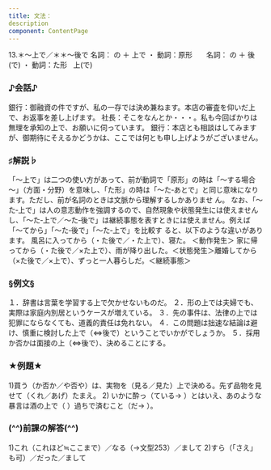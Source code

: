 ```yaml
---
title: 文法：
description
component: ContentPage
---
```



13.＊～上で／＊＊～後で
名詞： の ＋ 上で ・
動詞：原形      
名詞： の ＋ 後(で) ・
動詞：た形   上(で)

### ♪会話♪
銀行：御融資の件ですが、私の一存では決め兼ねます。本店の審査を仰いだ上で、お返事を差し上げます。 
社長：そこをなんとか・・・。私も今回ばかりは無理を承知の上で、お願いに伺っています。 
銀行：本店とも相談はしてみますが、御期待にそえるかどうかは、ここでは何とも申し上げようがございません。

### ♯解説♭
「～上で」は二つの使い方があって、前が動詞で「原形」の時は「～する場合～」（方面・分野）を意味し、「た形」の時は「～た‐あとで」と同じ意味になります。ただし、前が名詞のときは文脈から理解するしかありませ ん。
なお、「～た‐上で」は人の意志動作を強調するので、自然現象や状態発生には使えませんし、「～た‐上で／～た‐後で」は継続事態を表すときには使えません。例えば「～てから」「～た‐後で」「～た‐上で」を比較す ると、以下のような違いがあります。
風呂に入ってから（・た後で／・た上で）、寝た。 ＜動作発生＞ 家に帰ってから（・た後で／×た上で）、雨が降り出した。＜状態発生＞離婚してから（×た後で／×上で）、ずっと一人暮らしだ。＜継続事態＞

### §例文§
１．辞書は言葉を学習する上で欠かせないものだ。
２．形の上では夫婦でも、実際は家庭内別居というケースが増えている。
３．先の事件は、法律の上では犯罪にならなくても、道義的責任は免れない。
４．この問題は拙速な結論は避け、慎重に検討した上で（⇔後で）ということでいかがでしょうか。
５．採用か否かは面接の上（⇔後で）、決めることにする。

### ★例題★
1)買う（か否か／や否や）は、実物を（見る／見た）上で決める。先ず品物を見せて（くれ／あげ）たまえ。
2) いかに酔っ（ている→ ）とはいえ、あのような暴言は酒の上で（ ）過ちで済むこと（だ→ ）。

### (^^)前課の解答(^^)
1)これ（これほど≒ここまで）／なる（→文型253）／まして
2)すら（「さえ」も可）／だった／まして
